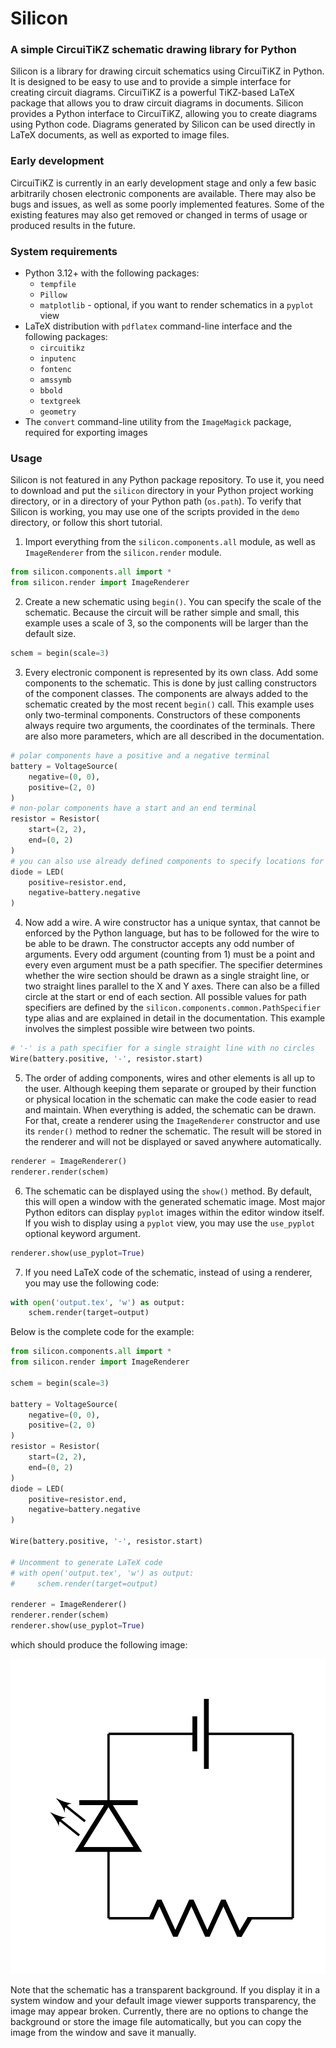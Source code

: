 # Silicon

### A simple CircuiTiKZ schematic drawing library for Python

Silicon is a library for drawing circuit schematics using CircuiTiKZ in Python.
It is designed to be easy to use and to provide a simple interface for creating
circuit diagrams. CircuiTiKZ is a powerful TiKZ-based LaTeX package that allows
you to draw circuit diagrams in documents. Silicon provides a Python interface
to CircuiTiKZ, allowing you to create diagrams using Python code. Diagrams
generated by Silicon can be used directly in LaTeX documents, as well as
exported to image files.

### Early development

CircuiTiKZ is currently in an early development stage and only a few basic
arbitrarily chosen electronic components are available. There may also be bugs
and issues, as well as some poorly implemented features. Some of the existing
features may also get removed or changed in terms of usage or produced results
in the future.

### System requirements

- Python 3.12+ with the following packages:
    - `tempfile`
    - `Pillow`
    - `matplotlib` - optional, if you want to render schematics in a `pyplot` view
- LaTeX distribution with `pdflatex` command-line interface and the following packages:
    - `circuitikz`
    - `inputenc`
    - `fontenc`
    - `amssymb`
    - `bbold`
    - `textgreek`
    - `geometry`
- The `convert` command-line utility from the `ImageMagick` package, required for exporting images

### Usage

Silicon is not featured in any Python package repository. To use it, you need
to download and put the `silicon` directory in your Python project working
directory, or in a directory of your Python path (`os.path`). To verify that
Silicon is working, you may use one of the scripts provided in the `demo`
directory, or follow this short tutorial.

1. Import everything from the `silicon.components.all` module, as well as
   `ImageRenderer` from the `silicon.render` module.

```python
from silicon.components.all import *
from silicon.render import ImageRenderer
```

2. Create a new schematic using `begin()`. You can specify the scale of the
   schematic. Because the circuit will be rather simple and small, this example
   uses a scale of 3, so the components will be larger than the default size.

```python
schem = begin(scale=3)
```

3. Every electronic component is represented by its own class. Add some
   components to the schematic. This is done by just calling constructors of
   the component classes. The components are always added to the schematic
   created by the most recent `begin()` call. This example uses only
   two-terminal components. Constructors of these components always require
   two arguments, the coordinates of the terminals. There are also more
   parameters, which are all described in the documentation.

```python
# polar components have a positive and a negative terminal
battery = VoltageSource(
    negative=(0, 0),
    positive=(2, 0)
)
# non-polar components have a start and an end terminal
resistor = Resistor(
    start=(2, 2),
    end=(0, 2)
)
# you can also use already defined components to specify locations for new components
diode = LED(
    positive=resistor.end,
    negative=battery.negative
)
```

4. Now add a wire. A wire constructor has a unique syntax, that cannot be
   enforced by the Python language, but has to be followed for the wire to be
   able to be drawn. The constructor accepts any odd number of arguments. Every
   odd argument (counting from 1) must be a point and every even argument must
   be a path specifier. The specifier determines whether the wire section should
   be drawn as a single straight line, or two straight lines parallel to the X
   and Y axes. There can also be a filled circle at the start or end of each
   section. All possible values for path specifiers are defined by the
   `silicon.components.common.PathSpecifier` type alias and are explained in
   detail in the documentation. This example involves the simplest possible
   wire between two points.

```python
# '-' is a path specifier for a single straight line with no circles
Wire(battery.positive, '-', resistor.start)
```

5. The order of adding components, wires and other elements is all up to the
   user. Although keeping them separate or grouped by their function or
   physical location in the schematic can make the code easier to read and
   maintain. When everything is added, the schematic can be drawn. For that,
   create a renderer using the `ImageRenderer` constructor and use its
   `render()` method to redner the schematic. The result will be stored in the
   renderer and will not be displayed or saved anywhere automatically.


```python
renderer = ImageRenderer()
renderer.render(schem)
```

6. The schematic can be displayed using the `show()` method. By default, this
   will open a window with the generated schematic image. Most major Python
   editors can display `pyplot` images within the editor window itself. If you
   wish to display using a `pyplot` view, you may use the `use_pyplot` optional
   keyword argument.

```python
renderer.show(use_pyplot=True)
```

7. If you need LaTeX code of the schematic, instead of using a renderer, you
   may use the following code:

```python
with open('output.tex', 'w') as output:
    schem.render(target=output)
```

Below is the complete code for the example:

```python
from silicon.components.all import *
from silicon.render import ImageRenderer

schem = begin(scale=3)

battery = VoltageSource(
    negative=(0, 0),
    positive=(2, 0)
)
resistor = Resistor(
    start=(2, 2),
    end=(0, 2)
)
diode = LED(
    positive=resistor.end,
    negative=battery.negative
)

Wire(battery.positive, '-', resistor.start)

# Uncomment to generate LaTeX code
# with open('output.tex', 'w') as output:
#     schem.render(target=output)

renderer = ImageRenderer()
renderer.render(schem)
renderer.show(use_pyplot=True)
```

which should produce the following image:

![](demo/tutorial_demo.png "Demo schematic")

Note that the schematic has a transparent background. If you display it in a
system window and your default image viewer supports transparency, the image
may appear broken. Currently, there are no options to change the background
or store the image file automatically, but you can copy the image from the
window and save it manually.
